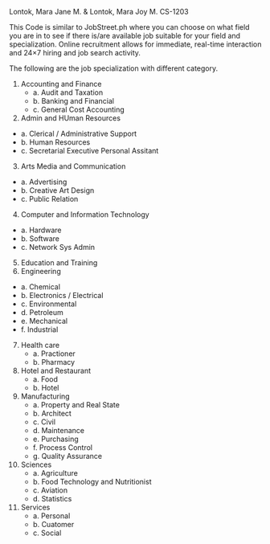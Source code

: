 Lontok, Mara Jane M. & Lontok, Mara Joy M.
CS-1203

  This Code is similar to JobStreet.ph where you can choose on what field you are in to see if there is/are available job suitable for your field and specialization. Online recruitment allows for immediate, real-time interaction and 24×7 hiring and job search activity.
  
 The following are the job specialization with different category.
 1. Accounting and Finance
    - a. Audit and Taxation
    - b. Banking and Financial
    - c. General Cost Accounting
 5. Admin and HUman Resources
   - a. Clerical / Administrative Support
   - b. Human Resources
   - c. Secretarial Executive Personal Assitant
 3. Arts Media and Communication
   - a. Advertising
   - b. Creative Art Design
   - c. Public Relation
 4. Computer and Information Technology
   - a. Hardware
   - b. Software
   - c. Network Sys Admin
 5. Education and Training
 6. Engineering
   - a. Chemical
   - b. Electronics / Electrical
   - c. Environmental 
   - d. Petroleum
   - e. Mechanical
   - f. Industrial
 7. Health care
     - a. Practioner
     - b. Pharmacy
 8. Hotel and Restaurant
     - a. Food 
     - b. Hotel
 9. Manufacturing
     - a. Property and Real State
     - b. Architect
     - c. Civil
     - d. Maintenance
     - e. Purchasing
     - f. Process Control
     - g. Quality Assurance
 10. Sciences
     - a. Agriculture
     - b. Food Technology and Nutritionist
     - c. Aviation
     - d. Statistics
 11. Services
     - a. Personal
     - b. Cuatomer
     - c. Social
